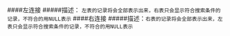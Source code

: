 ####左连接
#####描述： `左表的记录将会全部表示出来，右表只会显示符合搜索条件的记录，不符合的用NULL表示`
####右连接
#####描述：`右表的记录将会全部表示出来，左表只会显示符合搜索条件的记录，不符合的用NULL表示`
